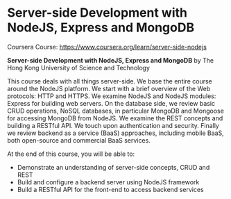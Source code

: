 # Server-side Development with NodeJS, Express and MongoDB


Coursera Course: https://www.coursera.org/learn/server-side-nodejs

<b> Server-side Development with NodeJS, Express and MongoDB</b> 
by The Hong Kong University of Science and Technology



This course deals with all things server-side. We base the entire course around the NodeJS platform. We start with a brief overview of the Web protocols: HTTP and HTTPS. We examine NodeJS and NodeJS modules: Express for building web servers. On the database side, we review basic CRUD operations, NoSQL databases, in particular MongoDB and Mongoose for accessing MongoDB from NodeJS. We examine the REST concepts and building a RESTful API. We touch upon authentication and security. Finally we review backend as a service (BaaS) approaches, including mobile BaaS, both open-source and commercial BaaS services.

At the end of this course, you will be able to:

- Demonstrate an understanding of server-side concepts, CRUD and REST
- Build and configure a backend server using NodeJS framework
- Build a RESTful API for the front-end to access backend services
